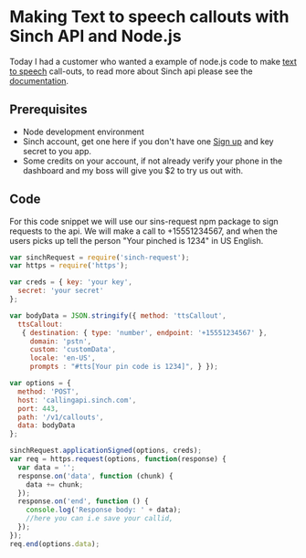 # Making Text to speech callouts with Sinch API and Node.js

Today I had a customer who wanted a example of node.js code to make [text to speech](https://en.wikipedia.org/wiki/Speech_synthesis) call-outs, to read more about Sinch api please see the [documentation](https://www.sinch.com/docs/voice/rest/#Callouts).


## Prerequisites 
 - Node development environment 
 - Sinch account, get one here if you don't have one [Sign up](https://sinch.com/signup) and key secret to you app. 
 - Some credits on your account, if not already verify your phone in the dashboard and my boss will give you $2 to try us out with.

##  Code
For this code snippet we will use our sins-request npm package to sign requests to the api. We will make a call to +15551234567, and when the users picks up tell the person "Your pinched is 1234" in US English. 

```javascript
var sinchRequest = require('sinch-request');
var https = require('https');

var creds = { key: 'your key',
  secret: 'your secret'
};

var bodyData = JSON.stringify({ method: 'ttsCallout',
  ttsCallout: 
   { destination: { type: 'number', endpoint: '+15551234567' },
     domain: 'pstn',
     custom: 'customData',
     locale: 'en-US',
     prompts : "#tts[Your pin code is 1234]", } });

var options = {
  method: 'POST',
  host: 'callingapi.sinch.com',
  port: 443,
  path: '/v1/callouts',
  data: bodyData
};

sinchRequest.applicationSigned(options, creds);
var req = https.request(options, function(response) {
  var data = '';
  response.on('data', function (chunk) {
    data += chunk;
  });
  response.on('end', function () {
    console.log('Response body: ' + data);
    //here you can i.e save your callid,
  });
});
req.end(options.data);
```



